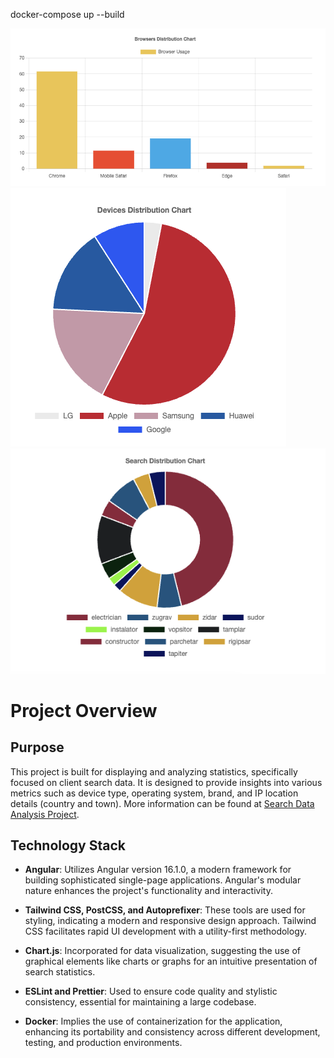 docker-compose up --build

![Alt Text](/src/assets/img/browsers.png)
![Alt Text](/src/assets/img/devices.png)
![Alt Text](/src/assets/img/jobs.png)
# Project Overview

## Purpose
This project is built for displaying and analyzing statistics, specifically focused on client search data. 
It is designed to provide insights into various metrics such as device type, operating system, brand,
and IP location details (country and town). More information can be found at [Search Data Analysis Project](http://62.171.167.229:4000/home/search).


## Technology Stack

- **Angular**: Utilizes Angular version 16.1.0, a modern framework for building sophisticated single-page applications. Angular's modular nature enhances the project's functionality and interactivity.

- **Tailwind CSS, PostCSS, and Autoprefixer**: These tools are used for styling, indicating a modern and responsive design approach. Tailwind CSS facilitates rapid UI development with a utility-first methodology.

- **Chart.js**: Incorporated for data visualization, suggesting the use of graphical elements like charts or graphs for an intuitive presentation of search statistics.

- **ESLint and Prettier**: Used to ensure code quality and stylistic consistency, essential for maintaining a large codebase.

- **Docker**: Implies the use of containerization for the application, enhancing its portability and consistency across different development, testing, and production environments.

